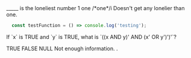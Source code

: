 <fill-in-the-blank>
  <prompt>_____ is the loneliest number</prompt>
  <answers>
    <answer type="exact">1</answer>
    <answer type="exact">one</answer>
    <answer type="regex">/*one*/i</answer>
  </answers>
  <explanation>Doesn't get any lonelier than one.</explanation>
</fill-in-the-blank>


  ```js
    const testFunction = () => console.log('testing');
  ```


<quiz>
  <question>
    <p>If `x` is TRUE and `y` is TRUE, what is `((x AND y)' AND (x' OR y')')'`?</p>
    <answer correct>TRUE</answer>
    <answer>FALSE</answer>
    <answer>NULL</answer>
    <answer>Not enough information.</answer>
    <explanation>.</explanation>
  </question>
</quiz>
